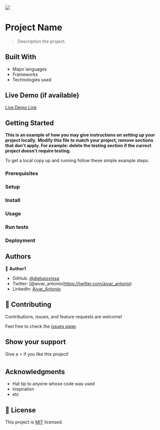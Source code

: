 ![](https://img.shields.io/badge/Microverse-blueviolet)

# Project Name

> Description the project.


## Built With

- Major languages
- Frameworks
- Technologies used

## Live Demo (if available)

[Live Demo Link](https://livedemo.com)


## Getting Started

**This is an example of how you may give instructions on setting up your project locally.**
**Modify this file to match your project, remove sections that don't apply. For example: delete the testing section if the currect project doesn't require testing.**


To get a local copy up and running follow these simple example steps.

### Prerequisites

### Setup

### Install

### Usage

### Run tests

### Deployment



## Authors

👤 **Author1**

- GitHub: [@dielupovissa](https://github.com/dielupovissa)
- Twitter: [@aivar_antonio(https://twitter.com/aivar_antonio)
- LinkedIn: [Aivar_Antonio](https://www.linkedin.com/in/dielupovissa/)

## 🤝 Contributing

Contributions, issues, and feature requests are welcome!

Feel free to check the [issues page](../../issues/).

## Show your support

Give a ⭐️ if you like this project!

## Acknowledgments

- Hat tip to anyone whose code was used
- Inspiration
- etc

## 📝 License

This project is [MIT](./MIT.md) licensed.
